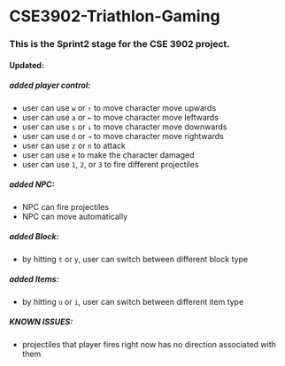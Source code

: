 # CSE3902-Triathlon-Gaming
### This is the Sprint2 stage for the CSE 3902 project.
#### Updated:
##### added player control:
* user can use <code>w</code> or <code>↑</code> to move character move upwards
* user can use <code>a</code> or <code>←</code> to move character move leftwards
* user can use <code>s</code> or <code>↓</code> to move character move downwards
* user can use <code>d</code> or <code>→</code> to move character move rightwards
* user can use <code>z</code> or <code>n</code> to attack
* user can use <code>e</code> to make the character damaged
* user can use <code>1</code>, <code>2</code>, or <code>3</code> to fire different projectiles
##### added NPC:
* NPC can fire projectiles
* NPC can move automatically
##### added Block:
* by hitting <code>t</code> or <code>y</code>, user can switch between different block type
##### added Items:
* by hitting <code>u</code> or <code>i</code>, user can switch between different item type

##### KNOWN ISSUES:
* projectiles that player fires right now has no direction associated with them

